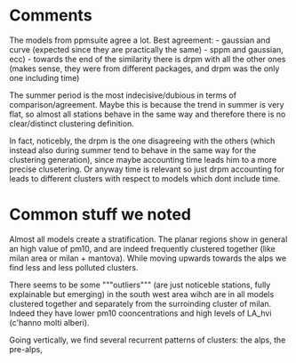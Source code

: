 # Comments

The models from ppmsuite agree a lot. Best agreement:
	- gaussian and curve (expected since they are practically the same)
	- sppm and gaussian, ecc)
	- towards the end of the similarity there is drpm with all the other ones (makes sense, they were from different packages, and drpm was the only one including time)


The summer period is the most indecisive/dubious in terms of comparison/agreement. Maybe this is because the trend in summer is very flat, so almost all stations behave in the same way and therefore there is no clear/distinct clustering definition. 

In fact, noticebly, the drpm is the one disagreeing with the others (which instead also during summer tend to behave in the same way for the clustering generation), since maybe accounting time leads him to a more precise clusetering. Or anyway time is relevant so just drpm accounting for leads to different clusters with respect to models which dont include time.

# Common stuff we noted
Almost all models create a stratification. The planar regions show in general an high value of pm10, and are indeed frequently clustered together (like milan area or milan + mantova). While moving upwards towards the alps we find less and less polluted clusters. 

There seems to be some """outliers""" (are just noticeble stations, fully explainable but emerging) in the south west area wihch are in all models clustered together and separately from the surroinding cluster of milan. Indeed they have lower pm10 cooncentrations and high levels of LA_hvi (c'hanno molti alberi).

Going vertically, we find several recurrent patterns of clusters: the alps, the pre-alps, 
